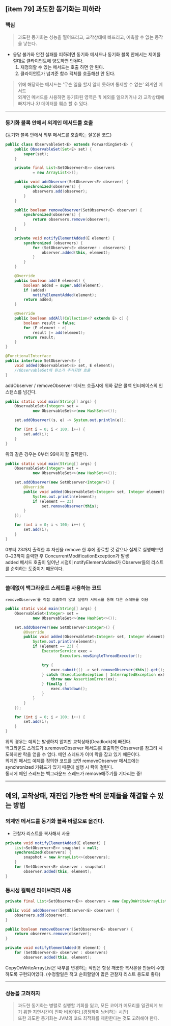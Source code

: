 ## [item 79] 과도한 동기화는 피하라

### 핵심
> 과도한 동기화는 성능을 떨어뜨리고, 교착상태에 빠뜨리고, 예측할 수 없는 동작을 낳는다.


* 응답 불가와 안전 실패를 피하려면 동기화 메서드나 동기화 블록 안에서는 제어를 절대로 클라이언트에 양도하면 안된다.
    1. 재정의할 수 있는 메서드는 호출 하면 안 된다.
    2. 클라이언트가 넘겨준 함수 객체를 호출해선 안 된다.

> 위에 해당하는 메서드는 '무슨 일을 할지 알지 못하며 통제할 수 없는' 외계인 메서드<br>
> 외계인 메서드를 사용하면 동기화된 영역은 *1)* 예외를 일으키거나 *2)* 교착상태에 빠지거나 *3)* 데이터를 훼손 할 수 있다.

--- 

### 동기화 블록 안에서 외계인 메서드를 호출 
(동기화 블록 안에서 외부 메서드를 호출하는 잘못된 코드)
```java
public class ObservableSet<E> extends ForwardingSet<E> {
    public ObservableSet(Set<E> set) {
        super(set);
    }

    private final List<SetObserver<E>> observers
            = new ArrayList<>();

    public void addObserver(SetObserver<E> observer) {
        synchronized(observers) {
            observers.add(observer);
        }
    }

    public boolean removeObserver(SetObserver<E> observer) {
        synchronized(observers) {
            return observers.remove(observer);
        }
    }

    private void notifyElementAdded(E element) {
        synchronized (observers) {
            for (SetObserver<E> observer : observers) {
                observer.added(this, element);
            }
        }
    }

    @Override
    public boolean add(E element) {
        boolean added = super.add(element);
        if (added)
            notifyElementAdded(element);
        return added;
    }

    @Override
    public boolean addAll(Collection<? extends E> c) {
        boolean result = false;
        for (E element : c)
            result |= add(element);
        return result;
    }
}
```

```java
@FunctionalInterface
public interface SetObserver<E> {
    void added(ObservableSet<E> set, E element); 
    //ObservableSet에 원소가 추가되면 호출
}
```
addObserver / removeObserver 메서드 호출시에 위와 같은 콜백 인터페이스의 인스턴스를 넘긴다.

```java
public static void main(String[] args) {
    ObservableSet<Integer> set =
            new ObservableSet<>(new HashSet<>());

    set.addObserver((s, e) -> System.out.println(e));

    for (int i = 0; i < 100; i++) {
        set.add(i);
    }
}
```
위와 같은 경우는 0부터 99까지 잘 출력한다.

```java
public static void main(String[] args) {
    ObservableSet<Integer> set =
            new ObservableSet<>(new HashSet<>());

    set.addObserver(new SetObserver<Integer>() {
        @Override
        public void added(ObservableSet<Integer> set, Integer element) {
            System.out.println(element);
            if (element == 23)
                set.removeObserver(this);
        }
    });

    for (int i = 0; i < 100; i++) {
        set.add(i);
    }
}
```
0부터 23까지 출력한 후 자신을 remove 한 후에 종료할 것 같으나 실제로 실행해보면 0~23까지 출력한 후 ConcurrentModificationException가 발생
<br>added 메서드 호출이 일어난 시점이 notifyElementAdded가 Observer들의 리스트를 순회하는 도중이기 때문이다.

---

### 쓸데없이 백그라운드 스레드를 사용하는 코드
    removeObserver를 직접 호출하지 않고 실행자 서비스를 통해 다른 스레드를 이용
```java
public static void main(String[] args) {
    ObservableSet<Integer> set =
            new ObservableSet<>(new HashSet<>());

    set.addObserver(new SetObserver<Integer>() {
        @Override
        public void added(ObservableSet<Integer> set, Integer element) {
            System.out.println(element);
            if (element == 23) {
                ExecutorService exec =
                        Executors.newSingleThreadExecutor();

                try {
                    exec.submit(() -> set.removeObserver(this)).get();
                } catch (ExecutionException | InterruptedException ex) {
                    throw new AssertionError(ex);
                } finally {
                    exec.shutdown();
                }
            }
        }
    });

    for (int i = 0; i < 100; i++) {
        set.add(i);
    }
}
```

위의 경우는 예외는 발생하지 않지만 교착상태(Deadlock)에 빠진다. 
<br>백그라운드 스레드가 s.removeObserver 메서드를 호출하면 Observer를 잠그려 시도하지만 락을 얻을 수 없다. 메인 스레드가 이미 락을 잡고 있기 때문이다.
<br>외계인 메서드 예제를 정의한 코드를 보면 removeObserver 메서드에는 synchronized 키워드가 있기 때문에 실행 시 락이 걸린다. 
<br>동시에 메인 스레드는 백그라운드 스레드가 remove해주기를 기다리는 중!

---

## 예외, 교착상태, 재진입 가능한 락의 문제들을 해결할 수 있는 방법

### 외계인 메서드를 동기화 블록 바깥으로 옮긴다.

* 관찰자 리스트를 복사해서 사용
```java
private void notifyElementAdded(E element) {
    List<SetObserver<E>> snapshot = null;
    synchronized(observers) {
        snapshot = new ArrayList<>(observers);
    }
    for (SetObserver<E> observer : snapshot)
        observer.added(this, element);
}
```

### 동시성 컬렉션 라이브러리 사용
```java
private final List<SetObserver<E>> observers = new CopyOnWriteArrayList<>();

public void addObserver(SetObserver<E> observer) {
    observers.add(observer);
}

public boolean removeObserver(SetObserver<E> observer) {
    return observers.remove(observer);
}

private void notifyElementAdded(E element) {
    for (SetObserver<E> observer : observers)
        observer.added(this, element);
```
CopyOnWriteArrayList은 내부를 변경하는 작업은 항상 깨끗한 복사본을 만들어 수행하도록 구현되어있다.
(수정할일은 적고 순회할일이 많은 관찰자 리스트 용도로 좋다)

---

### 성능을 고려하자
> 과도한 동기화는 병렬로 실행할 기회를 잃고, 모든 코어가 메모리를 일관되게 보기 위한 지연시간이 진짜 비용이다.(경쟁하며 낭비하는 시간)
> <br>또한 과도한 동기화는 JVM의 코드 최적화를 제한한다는 것도 고려해야 한다.

